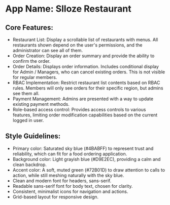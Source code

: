 # **App Name**: Slloze Restaurant

## Core Features:

- Restaurant List: Display a scrollable list of restaurants with menus. All restaurants shown depend on the user's permissions, and the administrator can see all of them.
- Order Creation: Display an order summary and provide the ability to confirm the order.
- Order Details: Displays order information. Includes conditional display for Admin / Managers, who can cancel existing orders. This is not visible for regular members.
- RBAC Implementation: Restrict restaurant list contents based on RBAC rules. Members will only see orders for their specific region, but admins see them all.
- Payment Management: Admins are presented with a way to update existing payment methods.
- Role-based access control: Provides access controls to various features, limiting order modification capabilities based on the current logged in user.

## Style Guidelines:

- Primary color: Saturated sky blue (#4BABFF) to represent trust and reliability, which can fit for a food ordering application.
- Background color: Light grayish blue (#D9E2EC), providing a calm and clean backdrop.
- Accent color: A soft, muted green (#72B01D) to draw attention to calls to action, while still meshing naturally with the sky blue.
- Clean and modern font for headers, sans-serif.
- Readable sans-serif font for body text, chosen for clarity.
- Consistent, minimalist icons for navigation and actions.
- Grid-based layout for responsive design.